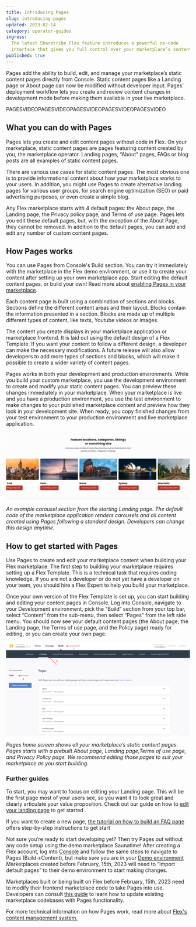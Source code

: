 ```yaml
---
title: Introducing Pages
slug: introducing-pages
updated: 2023-02-14
category: operator-guides
ingress:
  The latest Sharetribe Flex feature introduces a powerful no-code
  interface that gives you full control over your marketplace’s content.
published: true
---
```


Pages add the ability to build, edit, and manage your marketplace’s
static content pages directly from Console. Static content pages like a
Landing page or About page can now be modified without developer input.
Pages’ deployment workflow lets you create and review content changes in
development mode before making them available in your live marketplace.

PAGESVIDEOPAGESVIDEOPAGESVIDEOPAGESVIDEOPAGESVIDEO

## What you can do with Pages

Pages lets you create and edit content pages without code in Flex. On
your marketplace, static content pages are pages featuring content
created by you, the marketplace operator. Landing pages, “About” pages,
FAQs or blog posts are all examples of static content pages.

There are various use cases for static content pages. The most obvious
one is to provide informational content about how your marketplace works
to your users. In addition, you might use Pages to create alternative
landing pages for various user groups, for search engine optimization
(SEO) or paid advertising purposes, or even create a simple blog.

Any Flex marketplace starts with 4 default pages: the About page, the
Landing page, the Privacy policy page, and Terms of use page. Pages lets
you edit these default pages, but, with the exception of the About Page,
they cannot be removed. In addition to the default pages, you can add
and edit any number of custom content pages.

## How Pages works

You can use Pages from Console's Build section. You can try it
immediately with the marketplace in the Flex demo environment, or use it
to create your content after setting up your own marketplace app. Start
editing the default content pages, or build your own! Read more about
[enabling Pages in your marketplace](https://www.sharetribe.com/docs/operator-guides/how-to-enable-pages/).

Each content page is built using a combination of sections and blocks.
Sections define the different content areas and their layout. Blocks
contain the information presented in a section. Blocks are made up of
multiple different types of content, like texts, Youtube videos or
images.

The content you create displays in your marketplace application or
marketplace frontend. It is laid out using the default design of a Flex
Template. If you want your content to follow a different design, a
developer can make the necessary modifications. A future release will
also allow developers to add more types of sections and blocks, which
will make it possible to create a wider variety of content pages.

Pages works in both your development and production environments. While
you build your custom marketplace, you use the development environment
to create and modify your static content pages. You can preview these
changes immediately in your marketplace. When your marketplace is live
and you have a production environment, you use the test environment to
make changes to your published marketplace content and preview how they
look in your development site. When ready, you copy finished changes
from your test environment to your production environment and live
marketplace application.

![carousel-example](./carousel-example.png)

_An example carousel section from the starting Landing page. The default
code of the marketplace application renders carousels and all content
created using Pages following a standard design. Developers can change
this design anytime._

## How to get started with Pages

Use Pages to create and edit your marketplace content when building your
Flex marketplace. The first step to building your marketplace requires
setting up a Flex Template. This is a technical task that requires
coding knowledge. If you are not a developer or do not yet have a
developer on your team, you should hire a Flex Expert to help you build
your marketplace.

Once your own version of the Flex Template is set up, you can start
building and editing your content pages in Console. Log into Console,
navigate to your Development environment, pick the “Build” section from
your top bar, select “Content” from the sub-menu, then select “Pages”
from the left side menu. You should now see your default content pages
(the About page, the Landing page, the Terms of use page, and the Policy
page) ready for editing, or you can create your own page.

![pages-homescreen](./pages-homescreen.png)

_Pages home screen shows all your marketplace’s static content pages.
Pages starts with a prebuilt About page, Landing page,Terms of use page,
and Privacy Policy page. We recommend editing those pages to suit your
marketplace as you start building._

### Further guides

To start, you may want to focus on editing your Landing page. This will
be the first page most of your users see, so you want it to look great
and clearly articulate your value proposition. Check out our guide on
how to
[edit your landing page](https://www.sharetribe.com/docs/operator-guides/how-to-edit-content-pages-in-console/)
to get started .

If you want to create a new page,
[the tutorial on how to build an FAQ page](https://www.sharetribe.com/docs/operator-guides/how-to-create-an-faq-page/)
offers step-by-step instructions to get start

Not sure you’re ready to start developing yet? Then try Pages out
without any code setup using the demo marketplace Saunatime! After
creating a Flex account, log into
[Console](https://flex-console.sharetribe.com/) and follow the same
steps to navigate to Pages (Build->Content), but make sure you are in
your
[Demo environment](https://www.sharetribe.com/docs/operator-guides/concepts/#environments_.)
Marketplaces created before February, 15th, 2023 will need to “Import
default pages” to their demo environment to start making changes.

Marketplaces built or being built on Flex before February, 15th, 2023
need to modify their frontend marketplace code to take Pages into use.
Developers can consult
[this guide](https://www.sharetribe.com/docs/ftw/page-builder/#how-to-take-pages-into-use-if-you-are-using-an-older-version-of-ftw)
to learn how to update existing marketplace codebases with Pages
functionality.

For more technical information on how Pages work, read more about
[Flex's content management system.](https://www.sharetribe.com/docs/concepts/content-management)

